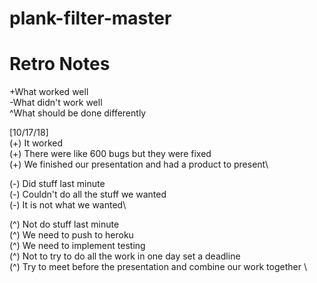 # plank-filter-master

# Retro Notes
+What worked well\
-What didn't work well\
^What should be done differently

[10/17/18]\
  (+) It worked\
  (+) There were like 600 bugs but they were fixed\
  (+) We finished our presentation and had a product to present\
  
  (-) Did stuff last minute \
  (-) Couldn't do all the stuff we wanted\
  (-) It is not what we wanted\
  
  (^) Not do stuff last minute\
  (^) We need to push to heroku \
  (^) We need to implement testing \
  (^) Not to try to do all the work in one day set a deadline \
  (^) Try to meet before the presentation and combine our work together \
